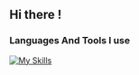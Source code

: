 ## Hi there !

<!--
**damjanPetr/damjanPetr** is a ✨ _special_ ✨ repository because its `README.md` (this file) appears on your GitHub profile.


Here are some ideas to get you started:

- 🔭 I’m currently working on ...
- 🌱 I’m currently learning ...
- 👯 I’m looking to collaborate on ...
- 🤔 I’m looking for help with ...
- 💬 Ask me about ...
- 📫 How to reach me: ...
- 😄 Pronouns: ...
- ⚡ Fun fact: ...
-->

### Languages And Tools I use

[![My Skills](https://skillicons.dev/icons?i=ts,html,css,php,react,postgres,nodejs,graphql,vscode,git,rust)](https://skillicons.dev)

<!-- ### Connect with me -->
